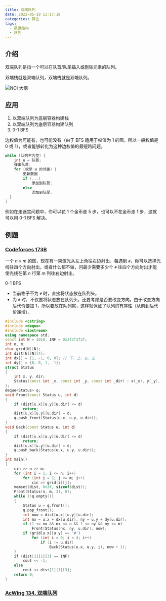 ```yaml
---
title: 双端队列
date: 2022-05-10 11:17:18
categories: 算法
tags:
  - 数据结构
  - 队列
---
```

## 介绍

双端队列是指一个可以在队首/队尾插入或删除元素的队列。

双端栈就是双端队列，双端栈就是双端队列。

![NOI 大纲](https://pekingopera.ddns.net:81/i/2022/05/09/6278c2c6b0153.png)

## 应用

1. 以双端队列为底层容器构建栈
2. 以双端队列为底层容器构建队列
3. 0-1 BFS

边权值为可能有，也可能没有（由于 BFS 适用于权值为 1 的图，所以一般权值是 0 或 1），或者能够转化为这种边权值的最短路问题。

```cpp
while (队列不为空) {
    int u = 队首;
    弹出队首;
    for (枚举 u 的邻居) {
        更新数据
        if (...)
            添加到队首;
        else
            添加到队尾;
  }
}
```

例如在走迷宫问题中，你可以花 1 个金币走 5 步，也可以不花金币走 1 步，这就可以用 0-1 BFS 解决。

## 例题

### [Codeforces 173B](http://codeforces.com/problemset/problem/173/B)

一个 $n \times m$ 的图，现在有一束激光从左上角往右边射出，每遇到 `#`，你可以选择光线往四个方向射出，或者什么都不做，问最少需要多少个 `#` 往四个方向射出才能使光线在第 $n$ 行第 $m$ 列往右边射出。

0-1 BFS

* 当前格子不为 `#` 时，直接将状态放在队列头。
* 为 `#` 时，不仅要将状态放在队列头，还要考虑是否要改变方向。由于改变方向后代价要加 1，所以要放在队列尾，这样就保证了队列的有序性（从前到后代价递增）。

```cpp
#include <cstring>
#include <deque>
#include <iostream>
using namespace std;
const int N = 1010, INF = 0x3f3f3f3f;
int n, m;
char grid[N][N];
int dist[N][N][4];
int dx[] = {1, -1, 0, 0}; // 下、上、右、左
int dy[] = {0, 0, 1, -1};
struct Status
{
    int x, y, dir;
    Status(const int _x, const int _y, const int _dir) : x(_x), y(_y), dir(_dir){};
};
deque<Status> q;
void Front(const Status u, int d)
{
    if (dist[u.x][u.y][u.dir] <= d)
        return;
    dist[u.x][u.y][u.dir] = d;
    q.push_front(Status(u.x, u.y, u.dir));
}
void Back(const Status u, int d)
{
    if (dist[u.x][u.y][u.dir] <= d)
        return;
    dist[u.x][u.y][u.dir] = d;
    q.push_back(Status(u.x, u.y, u.dir));
}
int main()
{
    cin >> n >> m;
    for (int i = 1; i <= n; i++)
        for (int j = 1; j <= m; j++)
            cin >> grid[i][j];
    memset(dist, 0x3f, sizeof(dist));
    Front(Status(n, m, 3), 0);
    while (!q.empty())
    {
        Status u = q.front();
        q.pop_front();
        int now = dist[u.x][u.y][u.dir];
        int nx = u.x + dx[u.dir], ny = u.y + dy[u.dir];
        if (1 <= nx && nx <= n && 1 <= ny && ny <= m)
            Front(Status(nx, ny, u.dir), now);
        if (grid[u.x][u.y] == '#')
            for (int i = 0; i < 4; i++)
                if (i != u.dir)
                    Back(Status(u.x, u.y, i), now + 1);
    }
    if (dist[1][1][3] == INF)
        cout << -1;
    else
        cout << dist[1][1][3];
    return 0;
}
```

### [AcWing 134. 双端队列](https://www.acwing.com/problem/content/description/136/)
